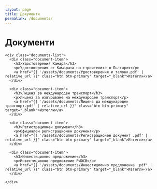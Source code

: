 ```yaml
---
layout: page
title: Документи
permalink: /documents/
---
```


<div class="documents-page">
  <div class="container">
    <h1 class="page-title">Документи</h1>
    
    <div class="documents-list">
      <div class="document-item">
        <h3>Удостоверения Камара</h3>
        <p>Удостоверения от Камарата на строителите в България</p>
        <a href="{{ '/assets/documents/Удостоверения и талони.pdf' | relative_url }}" class="btn btn-primary" target="_blank">Изтегли</a>
      </div>
      
      <div class="document-item">
        <h3>Лиценз за международен транспорт</h3>
        <p>Лиценз за извършване на международен транспорт</p>
        <a href="{{ '/assets/documents/Лиценз да международен транспорт.pdf' | relative_url }}" class="btn btn-primary" target="_blank">Изтегли</a>
      </div>
      
      <div class="document-item">
        <h3>Регистрационен документ</h3>
        <p>Официален регистрационен документ</p>
        <a href="{{ '/assets/documents/Регистрационен документ .pdf' | relative_url }}" class="btn btn-primary" target="_blank">Изтегли</a>
      </div>

      <div class="document-item">
        <h3>Инвестиционно предложение</h3>
        <p>Инвестиционно предложение РИОСВ</p>
        <a href="{{ '/assets/documents/Инвестиционно предложение .pdf' | relative_url }}" class="btn btn-primary" target="_blank">Изтегли</a>
      </div>
      
    </div>
  </div>
</div>
